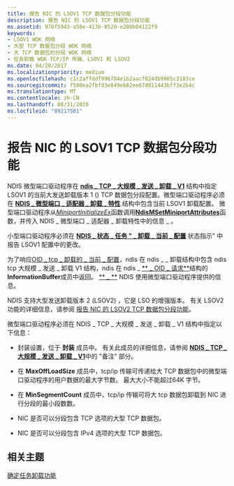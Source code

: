 ```yaml
---
title: 报告 NIC 的 LSOV1 TCP 数据包分段功能
description: 报告 NIC 的 LSOV1 TCP 数据包分段功能
ms.assetid: 976f5943-a50e-413b-8520-e280b04122f9
keywords:
- LSOV1 WDK 网络
- 大型 TCP 数据包分段 WDK 网络
- 大 TCP 数据包的分段 WDK 网络
- 任务卸载 WDK TCP/IP 传输、LSOV1 和 LSOV2
ms.date: 04/20/2017
ms.localizationpriority: medium
ms.openlocfilehash: c1c2affddf996784e1b2aacf024db9905c3183ce
ms.sourcegitcommit: f500ea2fbfd3e849eb82ee67d011443bff3e2b4c
ms.translationtype: MT
ms.contentlocale: zh-CN
ms.lasthandoff: 08/31/2020
ms.locfileid: "89217501"
---
```

# <a name="reporting-a-nics-lsov1-tcp-packet-segmentation-capabilities"></a>报告 NIC 的 LSOV1 TCP 数据包分段功能





NDIS 微型端口驱动程序在 [**ndis \_ TCP \_ 大规模 \_ 发送 \_ 卸载 \_ V1**](/windows-hardware/drivers/ddi/ntddndis/ns-ntddndis-_ndis_tcp_large_send_offload_v1) 结构中指定 LSOV1 的当前大发送卸载版本 1 () TCP 数据包分段配置。微型端口驱动程序必须在 [**NDIS \_ 微型端口 \_ 适配器 \_ 卸载 \_ 特性**](/windows-hardware/drivers/ddi/ndis/ns-ndis-_ndis_miniport_adapter_offload_attributes) 结构中包含当前 LSOV1 卸载配置。 微型端口驱动程序从[*MiniportInitializeEx*](/windows-hardware/drivers/ddi/ndis/nc-ndis-miniport_initialize)函数调用[**NdisMSetMiniportAttributes**](/windows-hardware/drivers/ddi/ndis/nf-ndis-ndismsetminiportattributes)函数，并传入 NDIS \_ 微型端口 \_ 适配器 \_ 卸载特性中的信息 \_ 。

小型端口驱动程序必须在 [**NDIS \_ 状态 \_ 任务 " \_ 卸载 \_ 当前 \_ 配置**](./ndis-status-task-offload-current-config.md) 状态指示" 中报告 LSOV1 配置中的更改。

为了响应[OID \_ tcp \_ 卸载的 \_ 当前 \_ 配置](./oid-tcp-offload-current-config.md)，ndis 在 ndis \_ \_ 卸载结构中包含 ndis tcp 大规模 \_ 发送 \_ 卸载 V1 结构，ndis 在 ndis \_ [** \_ OID \_ 请求**](/windows-hardware/drivers/ddi/ndis/ns-ndis-_ndis_oid_request)结构的**InformationBuffer**成员中返回。 [** \_ **](/windows-hardware/drivers/ddi/ntddndis/ns-ntddndis-_ndis_offload) NDIS 使用微型端口驱动程序提供的信息。

NDIS 支持大型发送卸载版本 2 (LSOV2) ，它是 LSO 的增强版本。 有关 LSOV2 功能的详细信息，请参阅 [报告 NIC 的 LSOV2 TCP 数据包分段功能](reporting-a-nic-s-lsov2-tcp-packet-segmentation-capabilities.md)。

微型端口驱动程序必须在 NDIS \_ TCP \_ 大规模 \_ 发送 \_ 卸载 \_ V1 结构中指定以下信息：

-   封装设置，位于 **封装** 成员中。 有关此成员的详细信息，请参阅 [**NDIS \_ TCP \_ 大规模 \_ 发送 \_ 卸载 \_ V1**](/windows-hardware/drivers/ddi/ntddndis/ns-ntddndis-_ndis_tcp_large_send_offload_v1)中的 "备注" 部分。

-   在 **MaxOffLoadSize** 成员中，tcp/ip 传输可传递给大 TCP 数据包中的微型端口驱动程序的用户数据的最大字节数。 最大大小不能超过64K 字节。

-   在 **MinSegmentCount** 成员中，tcp/ip 传输可将大 tcp 数据包卸载到 NIC 进行分段的最小段数数。

-   NIC 是否可以分段包含 TCP 选项的大型 TCP 数据包。

-   NIC 是否可以分段包含 IPv4 选项的大型 TCP 数据包。

## <a name="related-topics"></a>相关主题


[确定任务卸载功能](determining-task-offload-capabilities.md)

 

